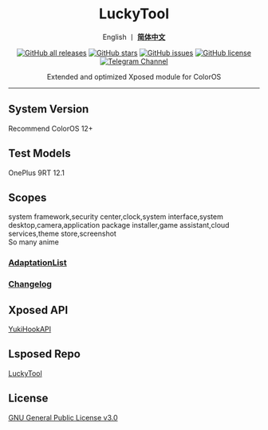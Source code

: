 <div align="center">
   <h1>LuckyTool</h1>
   <p>
       English 丨 <b><a href="https://github.com/luckyzyx/LuckyTool/blob/main/README.md">简体中文</a></b>
   </p>
   <a href="https://github.com/Xposed-Modules-Repo/com.luckyzyx.luckytool/releases"><img alt="GitHub all releases" src="https://img.shields.io/github/downloads/Xposed-Modules-Repo/com.luckyzyx.luckytool/total?label=Downloads"></a>
   <a href="https://github.com/luckyzyx/LuckyTool/stargazers"><img alt="GitHub stars" src="https://img.shields.io/github/stars/luckyzyx/LuckyTool"></a>
   <a href="https://github.com/luckyzyx/LuckyTool/issues"><img alt="GitHub issues" src="https://img.shields.io/github/issues/luckyzyx/LuckyTool"></a>
   <a href="https://github.com/luckyzyx/LuckyTool/blob/main/LICENSE"><img alt="GitHub license" src="https://img.shields.io/github/license/luckyzyx/LuckyTool"></a>
   <a href="https://t.me/luckyzyx"><img alt="Telegram Channel" src="https://img.shields.io/badge/Telegram-Channel-blue.svg?logo=telegram"></a>   
<p>Extended and optimized Xposed module for ColorOS</p>
</div>

---

## System Version
Recommend ColorOS 12+

## Test Models
OnePlus 9RT 12.1

## Scopes
system framework,security center,clock,system interface,system desktop,camera,application package installer,game assistant,cloud services,theme store,screenshot  
So many anime

### [AdaptationList](https://github.com/luckyzyx/LuckyTool/blob/main/AdaptationList.md)

### [Changelog](https://github.com/luckyzyx/LuckyTool/blob/main/Changelog.md)

## Xposed API
[YukiHookAPI](https://github.com/fankes/YukiHookAPI)

## Lsposed Repo
[LuckyTool](https://github.com/Xposed-Modules-Repo/com.luckyzyx.luckytool)  

## License
[GNU General Public License v3.0](https://github.com/Simplicity-Team/WooBoxForColorOS/blob/main/LICENSE)

